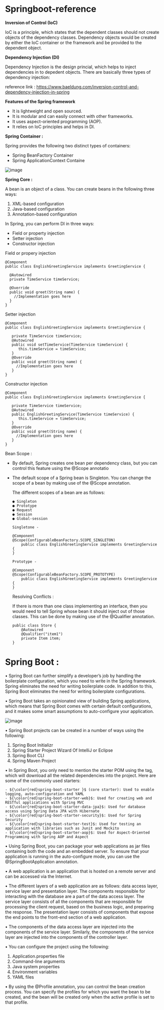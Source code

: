 # Springboot-reference

**Inversion of Control (IoC)**

  IoC is a principle, which states that the dependent classes should not create objects of the dependency classes. 
  Dependency objects would be created by either the IoC container or the framework and be provided to the dependent object.
  
**Dependency Injection (DI)**

  Dependency Injection is the design princial, which helps to inject dependencies in to depedent objects.
  There are basically three types of dependency injection:
   
  reference link : https://www.baeldung.com/inversion-control-and-dependency-injection-in-spring

**Features of the Spring framework**
  - It is lightweight and open sourced.
  - It is modular and can easily connect with other frameworks.
  - It uses aspect-oriented programming (AOP).
  - It relies on IoC principles and helps in DI.
  
**Spring Container :**

   Spring provides the following two distinct types of containers:
   - Spring BeanFactory Container
   - Spring ApplicationContext Containe
   
   ![image](https://user-images.githubusercontent.com/20484835/219436047-40b9af5f-3e35-44bb-ba59-663314fb4e17.png)

**Spring Core :**

  A bean is an object of a class. You can create beans in the following three ways:

  1. XML-based configuration
  2. Java-based configuration
  3. Annotation-based configuration

 In Spring, you can perform DI in three ways:
 
 - Field or property injection
 - Setter injection
 - Constructor injection

  Field or propery injection
  
    @Component
    public class EnglishGreetingService implements GreetingService {
    
      @Autowired
      private TimeService timeService;

      @Override
      public void greet(String name) {
        //Implementation goes here
      }
    }

  Setter injection 
  
    @Component
    public class EnglishGreetingService implements GreetingService {
    
       private TimeService timeService;
       @Autowired
       public void setTimeService(TimeService timeService) {
          this.timeService = timeService;
       }
       @Override
       public void greet(String name) {
         //Implementation goes here
       }
    }
    
  Constructor injection 
  
    @Component
    public class EnglishGreetingService implements GreetingService {
    
       private TimeService timeService;
       @Autowired
       public EnglishGreetingService(TimeService timeService) {
          this.timeService = timeService;
       }
       @Override
       public void greet(String name) {
         //Implementation goes here
       }
    }

  Bean Scope :
  
  - By default, Spring creates one bean per dependency class, but you can control this feature using the @Scope annotatio
  - The default scope of a Spring bean is Singleton. You can change the scope of a bean by making use of the @Scope annotation. 
      
    The different scopes of a bean are as follows:
     
        ● Singleton 
        ● Prototype 
        ● Request 
        ● Session 
        ● Global-session

        Singletone -
        
        @Component
        @Scope(ConfigurableBeanFactory.SCOPE_SINGLETON)
            public class EnglishGreetingService implements GreetingService {
        }
        
        Prototype -
        
        @Component
        @Scope(ConfigurableBeanFactory.SCOPE_PROTOTYPE)
            public class EnglishGreetingService implements GreetingService {
        }
 
    Resolving Conflicts :
    
      If there is more than one class implementing an interface, then you would need to tell Spring whose bean it should inject out of those classes. 
      This can be done by making use of the @Qualifier annotation.
    
      ```
      public class Store {
          @Autowired
          @Qualifier("item1")
          private Item item;
      }
      ```

# Spring Boot :
  
•	Spring Boot can further simplify a developer’s job by handling the boilerplate configuration, which you need to write in the Spring framework. 
  Spring eliminates the need for writing boilerplate code. In addition to this, Spring Boot eliminates the need for writing boilerplate configurations. 

•	Spring Boot takes an opinionated view of building Spring applications, which means that Spring Boot comes with certain default configurations, and it makes some smart assumptions to auto-configure your application.

  ![image](https://user-images.githubusercontent.com/20484835/219474949-de36195f-2418-4c02-9e18-da876ddcb041.png)

•	Spring Boot projects can be created in a number of ways using the following:

  1. Spring Boot Initializr
  2. Spring Starter Project Wizard Of IntelliJ or Eclipse
  3. Spring Boot CLI
  4. Spring Maven Project
  
•	In Spring Boot, you only need to mention the starter POM using the <dependency> tag, which will download all the related dependencies into the project.
  Here are some of the commonly used starters: 
  
    - ${\color{red}spring-boot-starter }$ (core starter): Used to enable logging, auto-configuration and YAML 
    - ${\color{red}spring-boot-starter-web}$: Used for creating web and RESTful applications with Spring MVC 
    - ${\color{red}spring-boot-starter-data-jpa}$: Used for database access using Spring Data JPA with Hibernate 
    - ${\color{red}spring-boot-starter-security}$: Used for Spring Security 
    - ${\color{red}spring-boot-starter-test}$: Used for testing an application with libraries such as Junit and Mockito 
    - ${\color{red}spring-boot-starter-aop}$: Used for Aspect-Oriented Programming with Spring AOP and Aspect

•	Using Spring Boot, you can package your web applications as jar files containing both the code and an embedded server. To ensure that your application is running in the auto-configure mode, you can use the @SpringBootApplication annotation.
  
•	A web application is an application that is hosted on a remote server and can be accessed via the Internet.
  
•	The different layers of a web application are as follows: data access layer, service layer and presentation layer. The components responsible for interacting with the database are a part of the data access layer. The service layer consists of all the components that are responsible for processing the client request, based on the business logic, and preparing the response. The presentation layer consists of components that expose the end points to the front-end section of a web application. 
  
•	The components of the data access layer are injected into the components of the service layer. Similarly, the components of the service layer are injected into the components of the controller layer. 
  
•	You can configure the project using the following:
  
  1. Application.properties file
  2. Command-line arguments
  3. Java system properties
  4. Environment variables
  5. YAML files
  
•	By using the @Profile annotation, you can control the bean creation process. You can specify the profiles for which you want the bean to be created, and the bean will be created only when the active profile is set to that profile.


  
